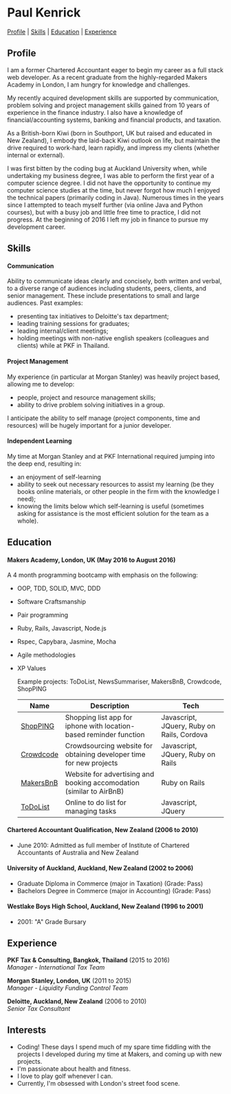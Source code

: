 # Paul Kenrick

[Profile](#profile) | [Skills](#skills) | [Education](#education) | [Experience](#experience)

## Profile

I am a former Chartered Accountant eager to begin my career as a full stack web developer.  As a recent graduate from the highly-regarded Makers Academy in London, I am hungry for knowledge and challenges.

My recently acquired development skills are supported by communication, problem solving and project management skills gained from 10 years of experience in the finance industry.  I also have a knowledge of financial/accounting systems, banking and financial products, and taxation.

As a British-born Kiwi (born in Southport, UK but raised and educated in New Zealand), I embody the laid-back Kiwi outlook on life, but maintain the drive required to work-hard, learn rapidly, and impress my clients (whether internal or external).   

I was first bitten by the coding bug at Auckland University when, while undertaking my business degree, I was able to perform the first year of a computer science degree.  I did not have the opportunity to continue my computer science studies at the time, but never forgot how much I enjoyed the technical papers (primarily coding in Java).  Numerous times in the years since I attempted to teach myself further (via online Java and Python courses), but with a busy job and little free time to practice, I did not progress.  At the beginning of 2016 I left my job in finance to pursue my development career.

## Skills

#### Communication

Ability to communicate ideas clearly and concisely, both written and verbal, to a diverse range of audiences including students, peers, clients, and senior management. These include presentations to small and large audiences.  Past examples:
  - presenting tax initiatives to Deloitte's tax department;
  - leading training sessions for graduates;
  - leading internal/client meetings;
  - holding meetings with non-native english speakers (colleagues and clients) while at PKF in Thailand.

#### Project Management

My experience (in particular at Morgan Stanley) was heavily project based, allowing me to develop:
  - people, project and resource management skills;
  - ability to drive problem solving initiatives in a group.

I anticipate the ability to self manage (project components, time and resources) will be hugely important for a junior developer.

#### Independent Learning

My time at Morgan Stanley and at PKF International required jumping into the deep end, resulting in:
 - an enjoyment of self-learning
 - ability to seek out necessary resources to assist my learning (be they books online materials, or other people in the firm with the knowledge I need);
 - knowing the limits below which self-learning is useful (sometimes asking for assistance is the most efficient solution for the team as a whole).

## Education

#### Makers Academy, London, UK (May 2016 to August 2016)
A 4 month programming bootcamp with emphasis on the following:

- OOP, TDD, SOLID, MVC, DDD
- Software Craftsmanship
- Pair programming
- Ruby, Rails, Javascript, Node.js
- Rspec, Capybara, Jasmine, Mocha
- Agile methodologies
- XP Values

  Example projects: ToDoList, NewsSummariser, MakersBnB, Crowdcode, ShopPING

  | Name                                                   | Description                                                          | Tech                                      |
  |--------------------------------------------------------|----------------------------------------------------------------------|-------------------------------------------|
  | [ShopPING](https://github.com/pkenrick/shopPing.git)   | Shopping list app for iphone with location-based reminder function   |Javascript, JQuery, Ruby on Rails, Cordova |
  | [Crowdcode](https://github.com/pkenrick/crowdcode.git) | Crowdsourcing website for obtaining developer time for new projects  |Javascript, JQuery, Ruby on Rails          |
  | [MakersBnB](https://github.com/pkenrick/MakersBnB.git) | Website for advertising and booking accomodation (similar to AirBnB) |Ruby on Rails                              |
  | [ToDoList](https://github.com/pkenrick/to_do_list)     | Online to do list for managing tasks                                 |Javascript, JQuery                         |

#### Chartered Accountant Qualification, New Zealand (2006 to 2010)

- June 2010: Admitted as full member of Institute of Chartered Accountants of Australia and New Zealand

#### University of Auckland, Auckland, New Zealand (2002 to 2006)

- Graduate Diploma in Commerce (major in Taxation) (Grade: Pass)
- Bachelors Degree in Commerce (major in Accounting) (Grade: Pass)

#### Westlake Boys High School, Auckland, New Zealand (1996 to 2001)

- 2001: "A" Grade Bursary

## Experience

**PKF Tax & Consulting, Bangkok, Thailand** (2015 to 2016)    
*Manager - International Tax Team*  

**Morgan Stanley, London, UK** (2011 to 2015)    
*Manager - Liquidity Funding Control Team*  

**Deloitte, Auckland, New Zealand** (2006 to 2010)   
*Senior Tax Consultant*  

## Interests

- Coding! These days I spend much of my spare time fiddling with the projects I developed during my time at Makers, and coming up with new projects.
- I'm passionate about health and fitness.
- I love to play golf whenever I can.
- Currently, I'm obsessed with London's street food scene.
